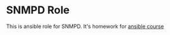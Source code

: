 # SNMPD Role
This is ansible role for SNMPD.
It's homework for [ansible course](https://github.com/ya-makariy/ansible-course)